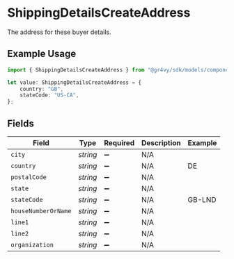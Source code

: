 # ShippingDetailsCreateAddress

The address for these buyer details.

## Example Usage

```typescript
import { ShippingDetailsCreateAddress } from "@gr4vy/sdk/models/components";

let value: ShippingDetailsCreateAddress = {
    country: "GB",
    stateCode: "US-CA",
};
```

## Fields

| Field               | Type                | Required            | Description         | Example             |
| ------------------- | ------------------- | ------------------- | ------------------- | ------------------- |
| `city`              | *string*            | :heavy_minus_sign:  | N/A                 |                     |
| `country`           | *string*            | :heavy_minus_sign:  | N/A                 | DE                  |
| `postalCode`        | *string*            | :heavy_minus_sign:  | N/A                 |                     |
| `state`             | *string*            | :heavy_minus_sign:  | N/A                 |                     |
| `stateCode`         | *string*            | :heavy_minus_sign:  | N/A                 | GB-LND              |
| `houseNumberOrName` | *string*            | :heavy_minus_sign:  | N/A                 |                     |
| `line1`             | *string*            | :heavy_minus_sign:  | N/A                 |                     |
| `line2`             | *string*            | :heavy_minus_sign:  | N/A                 |                     |
| `organization`      | *string*            | :heavy_minus_sign:  | N/A                 |                     |